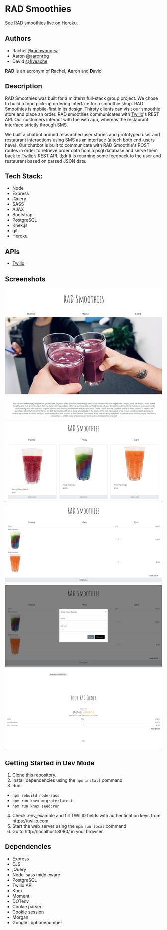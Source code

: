 # RAD Smoothies

See RAD smoothies live on [Heroku](http://radsmoothies.herokuapp.com).
## Authors

* Rachel [@rachwongrw](https://github.com/rachwongrw/)
* Aaron [@aaronrbg](https://github.com/aaronrbg/)
* David [@fiveache](https://github.com/fiveache/)

**RAD** is an acronym of **R**achel, **A**aron and **D**avid

## Description
RAD Smoothies was built for a midterm full-stack group project. We chose to build a food pick-up ordering interface for a smoothie shop. RAD Smoothies is mobile-first in its design. Thirsty clients can visit our smoothie store and place an order. RAD smoothies communicates with [Twilio](https://www.twilio.com/)'s REST API. Our customers interact with the web app, whereas the restaurant interface strictly through SMS.

We built a chatbot around researched user stories and prototyped user and restaurant interactions using SMS as an interface (a tech both end-users have). Our chatbot is built to communicate with RAD Smoothie's POST routes in order to retrieve order data from a psql database and serve them back to [Twilio](https://www.twilio.com/)’s REST API. tl;dr it is returning some feedback to the user and restaurant based on parsed JSON data.

## Tech Stack:
- Node
- Express
- jQuery
- SASS
- AJAX
- Bootstrap
- PostgreSQL
- Knex.js
- git
- Heroku

## APIs
- [Twilio](https://www.twilio.com/)

## Screenshots
!["About me page (pt.1)"](https://github.com/aaronrbg/RAD/blob/master/screenshots/radsmoothies%20homepage.png)
!["Menu page"](https://github.com/aaronrbg/RAD/blob/master/screenshots/menu.png)
!["Cart page"](https://github.com/aaronrbg/RAD/blob/master/screenshots/cart.png)
!["Checkout modal"](https://github.com/aaronrbg/RAD/blob/master/screenshots/checkout-modal.png)
!["Confirmation page"](https://github.com/aaronrbg/RAD/blob/master/screenshots/order-confirmation.png)

## Getting Started in Dev Mode

1. Clone this repository.
2. Install dependencies using the `npm install` command.
3. Run:
  - `npm rebuild node-sass`
  - `npm run knex migrate:latest`
  - `npm run knex seed:run`
4. Check .env_example and fill TWILIO fields with authentication keys from https://twilio.com
5. Start the web server using the `npm run local` command
5. Go to http://localhost:8080/ in your browser.

## Dependencies

- Express
- EJS
- jQuery
- Node-sass middleware
- PostgreSQL
- Twilio API
- Knex
- Moment
- DOTenv
- Cookie parser
- Cookie session
- Morgan
- Google libphonenumber

